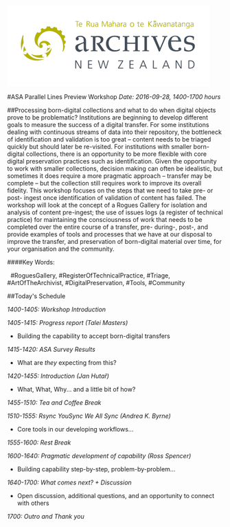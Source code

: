 ﻿![image](src/images/archives-nz-logo.png)

#ASA Parallel Lines Preview Workshop
*Date: 2016-09-28, 1400-1700 hours*

##Processing born-digital collections and what to do when digital objects prove to be problematic? Institutions are beginning to develop different goals to measure the success of a digital transfer. For some institutions dealing with continuous streams of data into their repository, the bottleneck of identification and validation is too great – content needs to be triaged quickly but should later be re-visited. For institutions with smaller born-digital collections, there is an opportunity to be more flexible with core digital preservation practices such as identification. Given the opportunity to work with smaller collections, decision making can often be idealistic, but sometimes it does require a more pragmatic approach – transfer may be complete – but the collection still requires work to improve its overall fidelity. This workshop focuses on the steps that we need to take pre- or post- ingest once identification of validation of content has failed. The workshop will look at the concept of a Rogues Gallery for isolation and analysis of content pre-ingest; the use of issues logs (a register of technical practice) for maintaining the consciousness of work that needs to be completed over the entire course of a transfer, pre- during-, post-, and provide examples of tools and processes that we have at our disposal to improve the transfer, and preservation of born-digital material over time, for your organisation and the community.

####Key Words: 

&nbsp; #RoguesGallery, #RegisterOfTechnicalPractice, #Triage, #ArtOfTheArchivist, #DigitalPreservation, #Tools, #Community

##Today's Schedule

*1400-1405: Workshop Introduction*

*1405-1415: Progress report (Talei Masters)*
* Building the capability to accept born-digital transfers

*1415-1420: ASA Survey Results*
* What are *they* expecting from this?

*1420-1455: Introduction (Jan Hutař)*
* What, What, Why... and a little bit of how?

*1455-1510: Tea and Coffee Break*

*1510-1555: Rsync YouSync We All Sync (Andrea K. Byrne)*
* Core tools in our developing workflows...

*1555-1600: Rest Break*

*1600-1640: Pragmatic development of capability (Ross Spencer)*
* Building capability step-by-step, problem-by-problem... 

*1640-1700: What comes next? + Discussion*
* Open discussion, additional questions, and an opportunity to connect with others

*1700: Outro and Thank you*
